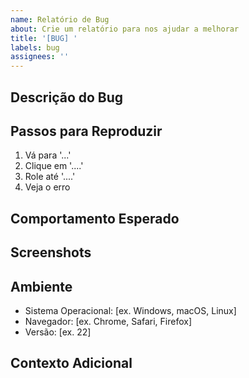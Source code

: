 ```yaml
---
name: Relatório de Bug
about: Crie um relatório para nos ajudar a melhorar
title: '[BUG] '
labels: bug
assignees: ''
---
```


## Descrição do Bug
<!-- Uma descrição clara e concisa do que é o bug -->

## Passos para Reproduzir
<!-- Passos para reproduzir o comportamento -->
1. Vá para '...'
2. Clique em '....'
3. Role até '....'
4. Veja o erro

## Comportamento Esperado
<!-- Uma descrição clara e concisa do que você esperava que acontecesse -->

## Screenshots
<!-- Se aplicável, adicione screenshots para ajudar a explicar seu problema -->

## Ambiente
<!-- Por favor, complete as seguintes informações -->
 - Sistema Operacional: [ex. Windows, macOS, Linux]
 - Navegador: [ex. Chrome, Safari, Firefox]
 - Versão: [ex. 22]

## Contexto Adicional
<!-- Adicione qualquer outro contexto sobre o problema aqui -->
